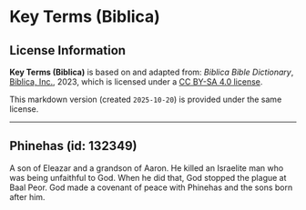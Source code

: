 # Key Terms (Biblica)

## License Information

**Key Terms (Biblica)** is based on and adapted from: _Biblica Bible Dictionary_, [Biblica, Inc.](https://www.biblica.com/), 2023, which is licensed under a [CC BY-SA 4.0 license](https://creativecommons.org/licenses/by-sa/4.0/legalcode.en).

This markdown version (created `2025-10-20`) is provided under the same license.



--------------------------------

## Phinehas (id: 132349)

A son of Eleazar and a grandson of Aaron. He killed an Israelite man who was being unfaithful to God. When he did that, God stopped the plague at Baal Peor. God made a covenant of peace with Phinehas and the sons born after him.


